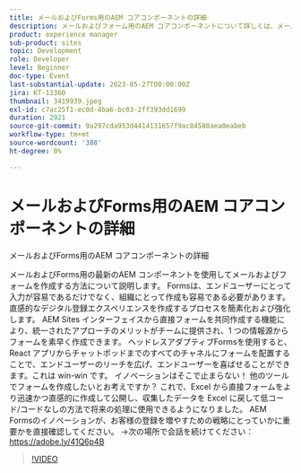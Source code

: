 ```yaml
---
title: メールおよびForms用のAEM コアコンポーネントの詳細
description: メールおよびフォーム用のAEM コアコンポーネントについて詳しくは、メールおよびForms用の最新のAEM コンポーネントを使用してメールおよびフォームを作成する方法を参照してください。 Formsは、エンドユーザーにとって入力が容易であるだけでなく、組織にとって作成も容易である必要があります。 直感的なデジタル登録エクスペリエンスを作成するプロセスを簡素化および強化します。 AEM Sites インターフェイスから直接フォームを共同作成する機能により、統一されたアプローチのメリットがチームに提供され、1 つの情報源からフォームを素早く作成できます。 ヘッドレスアダプティブFormsを使用すると、React アプリからチャットポッドまでのすべてのチャネルにフォームを配置することで、エンドユーザーのリーチを広げ、エンドユーザーを喜ばせることができます。これは win-win です。 イノベーションはそこで止まらない！ 他のツールでフォームを作成したいとお考えですか？ これで、Excel から直接フォームをより迅速かつ直感的に作成して公開し、収集したデータを Excel に戻して低コード/コードなしの方法で将来の処理に使用できるようになりました。 AEM Formsのイノベーションが、お客様の登録を増やすための戦略にとっていかに重要かを直接確認してください。
product: experience manager
sub-product: sites
topic: Development
role: Developer
level: Beginner
doc-type: Event
last-substantial-update: 2023-05-27T00:00:00Z
jira: KT-13360
thumbnail: 3419939.jpeg
exl-id: c7ac25f1-ec0d-4ba6-bc03-2ff393dd1699
duration: 2921
source-git-commit: 9a297cda953d4414131657f9ac84580aea0eabeb
workflow-type: tm+mt
source-wordcount: '388'
ht-degree: 0%

---
```


# メールおよびForms用のAEM コアコンポーネントの詳細

メールおよびForms用のAEM コアコンポーネントの詳細

メールおよびForms用の最新のAEM コンポーネントを使用してメールおよびフォームを作成する方法について説明します。 Formsは、エンドユーザーにとって入力が容易であるだけでなく、組織にとって作成も容易である必要があります。 直感的なデジタル登録エクスペリエンスを作成するプロセスを簡素化および強化します。 AEM Sites インターフェイスから直接フォームを共同作成する機能により、統一されたアプローチのメリットがチームに提供され、1 つの情報源からフォームを素早く作成できます。 ヘッドレスアダプティブFormsを使用すると、React アプリからチャットポッドまでのすべてのチャネルにフォームを配置することで、エンドユーザーのリーチを広げ、エンドユーザーを喜ばせることができます。これは win-win です。 イノベーションはそこで止まらない！ 他のツールでフォームを作成したいとお考えですか？ これで、Excel から直接フォームをより迅速かつ直感的に作成して公開し、収集したデータを Excel に戻して低コード/コードなしの方法で将来の処理に使用できるようになりました。 AEM Formsのイノベーションが、お客様の登録を増やすための戦略にとっていかに重要かを直接確認してください。 →次の場所で会話を続けてください：https://adobe.ly/41Q6p4B

>[!VIDEO](https://video.tv.adobe.com/v/3419939/?learn=on)
